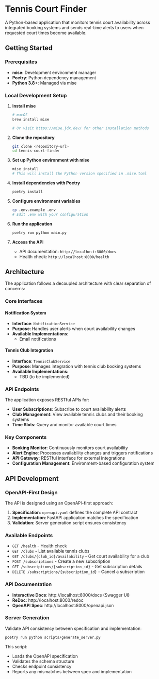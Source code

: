 # Tennis Court Finder

A Python-based application that monitors tennis court availability across integrated booking systems and sends real-time alerts to users when requested court times become available.

## Getting Started

### Prerequisites
- **mise**: Development environment manager
- **Poetry**: Python dependency management
- **Python 3.8+**: Managed via mise

### Local Development Setup

1. **Install mise**
   ```bash
   # macOS
   brew install mise
   
   # Or visit https://mise.jdx.dev/ for other installation methods
   ```

2. **Clone the repository**
   ```bash
   git clone <repository-url>
   cd tennis-court-finder
   ```

3. **Set up Python environment with mise**
   ```bash
   mise install
   # This will install the Python version specified in .mise.toml
   ```

4. **Install dependencies with Poetry**
   ```bash
   poetry install
   ```

5. **Configure environment variables**
   ```bash
   cp .env.example .env
   # Edit .env with your configuration
   ```

6. **Run the application**
   ```bash
   poetry run python main.py
   ```

7. **Access the API**
   - API documentation: `http://localhost:8000/docs`
   - Health check: `http://localhost:8000/health`

## Architecture

The application follows a decoupled architecture with clear separation of concerns:

### Core Interfaces

#### Notification System
- **Interface**: `NotificationService`
- **Purpose**: Handles user alerts when court availability changes
- **Available Implementations**:
  - Email notifications

#### Tennis Club Integration
- **Interface**: `TennisClubService`
- **Purpose**: Manages integration with tennis club booking systems
- **Available Implementations**:
  - TBD (to be implemented)

### API Endpoints

The application exposes RESTful APIs for:

- **User Subscriptions**: Subscribe to court availability alerts
- **Club Management**: View available tennis clubs and their booking systems
- **Time Slots**: Query and monitor available court times

### Key Components

- **Booking Monitor**: Continuously monitors court availability
- **Alert Engine**: Processes availability changes and triggers notifications
- **API Gateway**: RESTful interface for external integrations
- **Configuration Management**: Environment-based configuration system

## API Development

### OpenAPI-First Design

The API is designed using an OpenAPI-first approach:

1. **Specification**: `openapi.yaml` defines the complete API contract
2. **Implementation**: FastAPI application matches the specification
3. **Validation**: Server generation script ensures consistency

### Available Endpoints

- `GET /health` - Health check
- `GET /clubs` - List available tennis clubs
- `GET /clubs/{club_id}/availability` - Get court availability for a club
- `POST /subscriptions` - Create a new subscription
- `GET /subscriptions/{subscription_id}` - Get subscription details
- `DELETE /subscriptions/{subscription_id}` - Cancel a subscription

### API Documentation

- **Interactive Docs**: http://localhost:8000/docs (Swagger UI)
- **ReDoc**: http://localhost:8000/redoc
- **OpenAPI Spec**: http://localhost:8000/openapi.json

### Server Generation

Validate API consistency between specification and implementation:

```bash
poetry run python scripts/generate_server.py
```

This script:
- Loads the OpenAPI specification
- Validates the schema structure
- Checks endpoint consistency
- Reports any mismatches between spec and implementation
